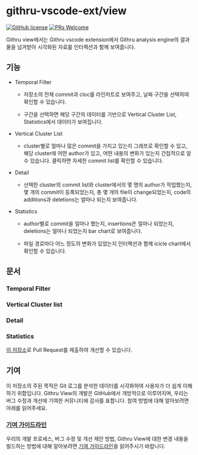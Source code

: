 # githru-vscode-ext/view

[![GitHub license](https://img.shields.io/badge/license-Apache%202.0-blue.svg)](https://github.com/githru/githru-vscode-ext/blob/main/LICENSE) [![PRs Welcome](https://img.shields.io/badge/PRs-welcome-brightgreen.svg)](https://github.com/githru/githru-vscode-ext/blob/main/packages/view/CONTRIBUTING.md)

Githru view에서는 Githru vscode extension에서 Githru analysis engine의 결과물을 넘겨받아 시각화된 자료를 인터랙션과 함께 보여줍니다.

## 기능

* Temporal Filter

    * 저장소의 전체 commit과 cloc를 라인차트로 보여주고, 날짜 구간을 선택하여 확인할 수 있습니다.

    * 구간을 선택하면 해당 구간의 데이터를 기반으로 Vertical Cluster List, Statistics에서 데이터가 보여집니다.

* Vertical Cluster List
    
    * cluster별로 얼마나 많은 commit을 가지고 있는지 그래프로 확인할 수 있고, 해당 cluster에 어떤 author가 있고, 어떤 내용의 변화가 있는지 간접적으로 알 수 있습니다. 클릭하면 자세한 commit list를 확인할 수 있습니다.

* Detail

    * 선택한 cluster의 commit list와 cluster에서의 몇 명의 author가 작업했는지, 몇 개의 commit이 등록되었는지, 총 몇 개의 file이 change되었는지, code의 additions과 deletions는 얼마나 되는지 보여줍니다.

* Statistics

    * author별로 commit을 얼마나 했는지, insertions은 얼마나 되었는지, deletions는 얼마나 되었는지 bar chart로 보여줍니다.

    * 파일 경로마다 어느 정도의 변화가 있었는지 인터랙션과 함께 icicle chart에서 확인할 수 있습니다.


## 문서

### Temporal Filter

### Vertical Cluster list

### Detail

### Statistics

[이 저장소](https://github.com/githru/githru-vscode-ext/blob/main/packages/view)로 Pull Request를 제출하여 개선할 수 있습니다.

## 기여

이 저장소의 주된 목적은 Git 로그를 분석한 데이터를 시각화하여 사용자가 더 쉽게 이해하기 위함입니다. Githru View의 개발은 GitHub에서 개방적으로 이루어지며, 우리는 버그 수정과 개선에 기여한 커뮤니티에 감사를 표합니다. 참여 방법에 대해 알아보려면 아래를 읽어주세요.

### [기여 가이드라인](https://github.com/githru/githru-vscode-ext/blob/main/packages/view/CONTRIBUTING.md)

우리의 개발 프로세스, 버그 수정 및 개선 제안 방법, Githru View에 대한 변경 내용을 빌드하는 방법에 대해 알아보려면 [기여 가이드라인](https://github.com/githru/githru-vscode-ext/blob/main/packages/view/CONTRIBUTING.md)을 읽어주시기 바랍니다.